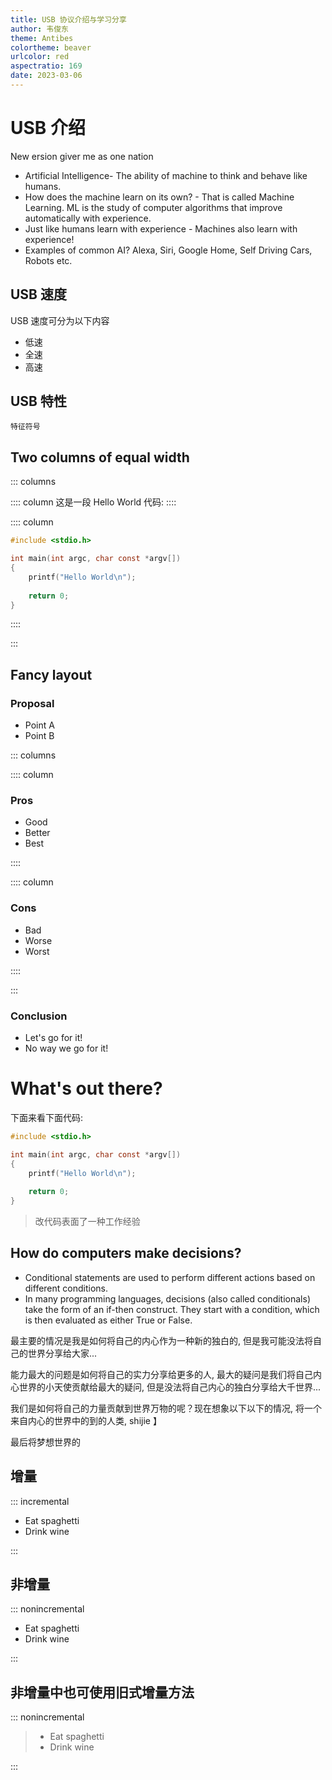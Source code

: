 ```yaml
---
title: USB 协议介绍与学习分享
author: 韦俊东
theme: Antibes
colortheme: beaver
urlcolor: red
aspectratio: 169
date: 2023-03-06
---
```


# USB 介绍

New ersion giver me as one nation

- Artificial Intelligence- The ability of machine to think and behave like humans.
- How does the machine learn on its own? - That is called Machine Learning. ML is the study of computer algorithms that improve automatically with experience.
- Just like humans learn with experience - Machines also learn with experience!
- Examples of common AI? Alexa, Siri, Google Home, Self Driving Cars, Robots etc.

## USB 速度

USB 速度可分为以下内容

* 低速
* 全速
* 高速

## USB 特性

```
特征符号
```

## Two columns of equal width

::: columns

:::: column
这是一段 Hello World 代码:
::::

:::: column
```c
#include <stdio.h>

int main(int argc, char const *argv[])
{
    printf("Hello World\n");
    
    return 0;
}
```
::::

:::

## Fancy layout

### Proposal

- Point A
- Point B

::: columns

:::: column

### Pros

- Good
- Better
- Best

::::

:::: column

### Cons

- Bad
- Worse
- Worst

::::

:::

### Conclusion

- Let's go for it!
- No way we go for it!


# What's out there?

下面来看下面代码:

```c
#include <stdio.h>

int main(int argc, char const *argv[])
{
    printf("Hello World\n");
    
    return 0;
}
```

> 改代码表面了一种工作经验

## How do computers make decisions?

- Conditional statements are used to perform different actions based on different conditions.
- In many programming languages, decisions (also called conditionals) take the form of an if-then construct. They start with a condition, which is then evaluated as either True or False.

最主要的情况是我是如何将自己的内心作为一种新的独白的, 但是我可能没法将自己的世界分享给大家...

能力最大的问题是如何将自己的实力分享给更多的人, 最大的疑问是我们将自己内心世界的小天使贡献给最大的疑问, 但是没法将自己内心的独白分享给大千世界...

我们是如何将自己的力量贡献到世界万物的呢？现在想象以下以下的情况, 将一个来自内心的世界中的到的人类, shijie 】

最后将梦想世界的


## 增量

::: incremental

- Eat spaghetti
- Drink wine

:::

## 非增量

::: nonincremental

- Eat spaghetti
- Drink wine

:::

## 非增量中也可使用旧式增量方法

::: nonincremental

>- Eat spaghetti
>- Drink wine

:::

